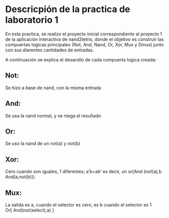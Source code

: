 # Descricpión de la practica de laboratorio 1

En esta practica, se realizo el proyecto inicial correspondiente al proyecto 1 de la aplicación interactiva de nand2tetris,
donde el objetivo es construir las compuertas logicas principales (Not, And, Nand, Or, Xor, Mux y Dmux) junto con sus dierentes 
cantidades de entradas.

A continuación se explica el desarollo de cada compuerta logica creada:

## Not:

Se hizo a base de nand, con la misma entrada

## And:

Se usa la nand normal, y se niega el resultado

## Or:

Se uso la nand de un not(a) y not(b)

## Xor:

Cero cuando son iguales, 1 diferentes; a’b+ab’ es decir, un or[And (not(a),b   And(a,not(b)))

## Mux:

La salida es a, cuando el selector es cero,    es b cuando el selector es 1  
Or[  And(not(select),a)  ]

